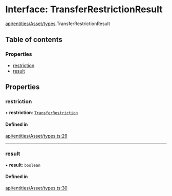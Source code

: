 # Interface: TransferRestrictionResult

[api/entities/Asset/types](../wiki/api.entities.Asset.types).TransferRestrictionResult

## Table of contents

### Properties

- [restriction](../wiki/api.entities.Asset.types.TransferRestrictionResult#restriction)
- [result](../wiki/api.entities.Asset.types.TransferRestrictionResult#result)

## Properties

### restriction

• **restriction**: [`TransferRestriction`](../wiki/api.procedures.types.TransferRestriction)

#### Defined in

[api/entities/Asset/types.ts:29](https://github.com/PolymathNetwork/polymesh-sdk/blob/49113a20/src/api/entities/Asset/types.ts#L29)

___

### result

• **result**: `boolean`

#### Defined in

[api/entities/Asset/types.ts:30](https://github.com/PolymathNetwork/polymesh-sdk/blob/49113a20/src/api/entities/Asset/types.ts#L30)
